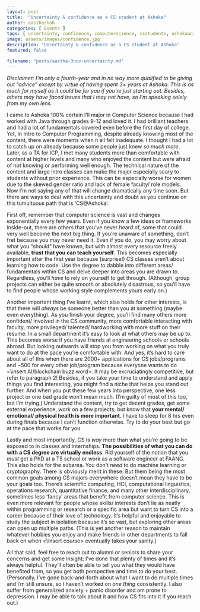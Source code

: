 ```yaml
---
layout: post
title:  "Uncertainty & confidence as a CS student at Ashoka"
author: aasthashah
categories: [ Events ]
tags: [ uncertainty, confidence, computerscience, csstudents, ashokauniversity, womenincomputing, womeninstem, ashokauniversity, wicsashoka ]
image: assets/images/confidence.jpg
description: "Uncertainty & confidence as a CS student at Ashoka"
featured: false

filename: "posts/aastha-3nov-uncertainty.md"
---
```


*Disclaimer: I’m only a fourth-year and in no way more qualified to be giving out “advice” except by virtue of having spent 3+ years at Ashoka. This is as much for myself as it could be for you if you’re just starting out. Besides, others may have faced issues that I may not have, so I’m speaking solely from my own lens.*
 
I came to Ashoka 100% certain I’ll major in Computer Science because I had worked with Java through grades 9-12 and loved it. I had brilliant teachers and had a lot of fundamentals covered even before the first day of college. Yet, in Intro to Computer Programming, despite already knowing most of the content, there were moments when it all felt inadequate. I thought I had a lot to catch up on already because some people just knew *so much more*. Later, as a TA for ICP, I met many students more than comfortable with content at higher levels and many who enjoyed the content but were afraid of not knowing or performing well enough. The technical nature of the content and large intro classes can make the major especially scary to students without prior experience. This can be especially worse for women due to the skewed gender ratio and lack of female faculty/ role models. Now I’m not saying any of that will change dramatically any time soon. But there are ways to deal with this uncertainty and doubt as you continue on this tumultuous path that is ‘CS@Ashoka’.
 
First off, remember that computer science is vast and changes exponentially every few years. Even if you know a few ideas or frameworks inside-out, there are others that you’ve never heard of, some that could very well become the next big thing. If you’re unaware of something, don’t fret because you may never need it. Even if you do, you may worry about what you “should” have known, but with almost every resource freely available, **trust that you can teach yourself**. This becomes especially important after the first year because (surprise!) CS classes aren’t about learning how to code. Use the degree to dabble into different areas/ fundamentals within CS and delve deeper into areas you are drawn to. Regardless, you’ll *have* to rely on yourself to get through. (Although, group projects can either be quite smooth or absolutely disastrous, so you’ll have to find people whose working style complements yours early on.)
 
Another important thing I’ve learnt, which also holds for other interests, is that there will *always* be someone better than you at something (maybe even everything). As you finish your degree, you’ll find many others more confident/ involved in the CS community, more comfortable interacting with faculty, more privileged/ talented/ hardworking with more stuff on their resume. In a small department it’s easy to look at what others may be up to. This becomes worse if you have friends at engineering schools or schools abroad. But looking outwards will stop you from working on what you truly want to do at the pace you’re comfortable with. And yes, it’s hard to care about all of this when there are 2000+ applications for CS jobs/programs and ~500 for every other job/program because everyone wants to do <\insert AI/blockchain buzz word>. It may be excruciatingly competitive, but refer to paragraph 2! Besides, if you take your time to understand and apply things you find interesting, you might find a niche that helps you stand out further. And when you put these few years into perspective, one less project or one bad grade won’t mean much. (I’m guilty of most of this too, but I’m trying.) Understand the content, try to get decent grades, get some external experience, work on a few projects, but know that **your mental/ emotional/ physical health is more important**. I have to sleep for 8 hrs even during finals because I can’t function otherwise. Try to do your best but go at the pace that works for you.

Lastly and most importantly, CS is *way* more than what you’re going to be exposed to in classes and internships. **The possibilities of what you can do with a CS degree are virtually endless**. Rid yourself of the notion that you *must* get a PhD at a T5 school or work as a software engineer at FAANG. This also holds for the subarea. You don’t *need* to do machine learning or cryptography. There is obviously merit in these. But them being the most common goals among CS majors everywhere doesn’t mean they have to be your goals too. There’s scientific computing, HCI, computational linguistics, operations research, quantitative finance, and many other interdisciplinary, sometimes less ‘fancy’ areas that benefit from computer science. This is even more relevant for people whose skills/ interests don’t lie as neatly within programming or research or a specific area but want to turn CS into a career because of their love of technology. It’s helpful and enjoyable to study the subject in isolation because it’s so vast, but exploring other areas can open up multiple paths. (This is yet another reason to maintain whatever hobbies you enjoy and make friends in other departments to fall back on when <\insert course> eventually takes your sanity.)
 
All that said, feel free to reach out to alumni or seniors to share your concerns and get some insight; I’ve done that plenty of times and it’s always helpful. They’ll often be able to tell you what they would have benefited from, so you get both perspective and time to do your best. (Personally, I’ve gone back-and-forth about what I want to do multiple times and I’m still unsure, so I haven’t worked on *one thing* consistently. I also suffer from generalized anxiety + panic disorder and am prone to depression. I may be able to talk about it and how CS fits into it if you reach out.)
